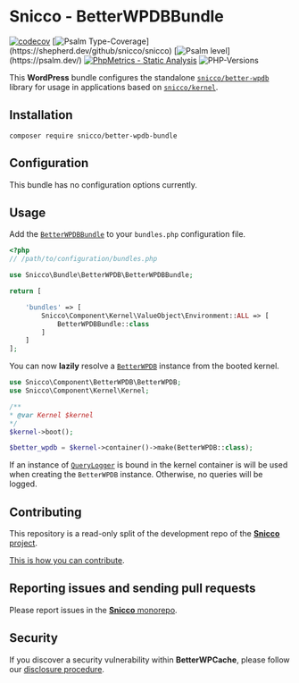 # Snicco - BetterWPDBBundle

[![codecov](https://img.shields.io/badge/Coverage-100%25-success
)](https://codecov.io/gh/snicco/snicco)
[![Psalm Type-Coverage](https://shepherd.dev/github/snicco/snicco/coverage.svg?)](https://shepherd.dev/github/snicco/snicco)
[![Psalm level](https://shepherd.dev/github/snicco/snicco/level.svg?)](https://psalm.dev/)
[![PhpMetrics - Static Analysis](https://img.shields.io/badge/PhpMetrics-Static_Analysis-2ea44f)](https://snicco.github.io/snicco/phpmetrics/BetterWPDBBundle/index.html)
![PHP-Versions](https://img.shields.io/badge/PHP-%5E7.4%7C%5E8.0%7C%5E8.1-blue)

This **WordPress** bundle configures the standalone [`snicco/better-wpdb`](https://github.com/snicco/better-wpdb) library for usage in applications based on [`snicco/kernel`](https://github.com/snicco/kernel).

## Installation

```shell
composer require snicco/better-wpdb-bundle
```

## Configuration

This bundle has no configuration options currently.

## Usage

Add the [`BetterWPDBBundle`](src/BetterWPDBBundle.php) to your `bundles.php` configuration file.

```php
<?php
// /path/to/configuration/bundles.php

use Snicco\Bundle\BetterWPDB\BetterWPDBBundle;

return [

    'bundles' => [
        Snicco\Component\Kernel\ValueObject\Environment::ALL => [
            BetterWPDBBundle::class
        ]
    ]
];

```

You can now **lazily** resolve a [`BetterWPDB`](https://github.com/snicco/better-wpdb) instance from the booted kernel.

```php
use Snicco\Component\BetterWPDB\BetterWPDB;
use Snicco\Component\Kernel\Kernel;

/**
* @var Kernel $kernel
*/
$kernel->boot();

$better_wpdb = $kernel->container()->make(BetterWPDB::class);
```

If an instance of [`QueryLogger`](https://github.com/snicco/better-wpdb#logging) is bound in the kernel container is will be used when creating the `BetterWPDB` instance.
Otherwise, no queries will be logged.

## Contributing

This repository is a read-only split of the development repo of the [**Snicco** project](https://github.com/snicco/snicco).

[This is how you can contribute](https://github.com/snicco/snicco/blob/master/CONTRIBUTING.md).

## Reporting issues and sending pull requests

Please report issues in the
[**Snicco** monorepo](https://github.com/snicco/snicco/blob/master/CONTRIBUTING.md##using-the-issue-tracker).

## Security

If you discover a security vulnerability within **BetterWPCache**, please follow
our [disclosure procedure](https://github.com/snicco/snicco/blob/master/SECURITY.md).

